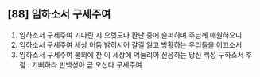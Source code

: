 ## [88] 임하소서 구세주여

1) 임하소서 구세주여 기다린 지 오랫도다 환난 중에 슬퍼하며 주님께 애원하오니
2) 임하소서 구세주여 세상 어둠 밝히시어 갈길 잃고 방황하는 우리들을 이끄소서
3) 임하소서 구세주여 불의에 찬 이 세상에 억눌리어 신음하는 당신 백성 구하소서
후렴 : 기뻐하라 만백성아 곧 오신다 구세주여
